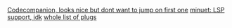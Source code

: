 [Codecompanion, looks nice but dont want to jump on first one](https://github.com/olimorris/codecompanion.nvim)
[minuet: LSP support, idk](https://github.com/milanglacier/minuet-ai.nvim)
[whole list of plugs](https://github.com/ColinKennedy/neovim-ai-plugins)

